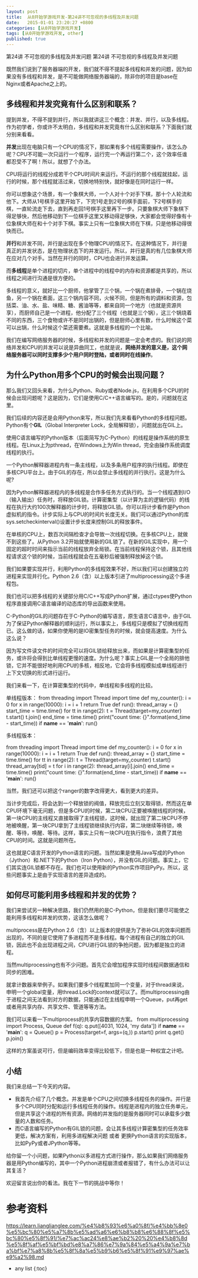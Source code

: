 ```yaml
---
layout: post
title:  从0开始学游戏开发-第24讲不可忽视的多线程及并发问题
date:   2015-01-01 23:20:27 +0800
categories: [从0开始学游戏开发]
tags: [从0开始学游戏开发, other]
published: true
---
```




第24讲 不可忽视的多线程及并发问题
第24讲 不可忽视的多线程及并发问题

既然我们说到了服务器端的开发，我们就不得不提起多线程和并发的问题，因为如果没有多线程和并发，是不可能做网络服务器端的，除非你的项目是base在Nginx或者Apache之上的。

## 多线程和并发究竟有什么区别和联系？

提到并发，不得不提到并行，所以我就讲这三个概念：并发、并行，以及多线程。作为初学者，你或许不太明白，多线程和并发究竟有什么区别和联系？下面我们就分别来看看。

**并发**出现在电脑只有一个CPU的情况下，那如果有多个线程需要操作，该怎么办呢？CPU不可能一次只运行一个程序，运行完一个再运行第二个，这个效率任谁都忍受不了啊！所以，就想了个办法。

CPU将运行的线程分成若干个CPU时间片来运行。不运行的那个线程就挂起，运行的时候，那个线程就活过来，切换地特别快，就好像是在同时运行一样。

你可以想象这个场景，有一个象棋大师，一个人对十个对手下棋，那十个人轮流和他下。大师从1号棋手这里开始下，下完1号走到2号的棋手面前，下2号棋手的棋，一直轮流走下去，直到再走回1号棋手这里再下一步。只要象棋大师下象棋下得足够快，然后他移动到下一位棋手这里又移动得足够快，大家都会觉得好像有十位象棋大师在和十个对手下棋。事实上只有一位象棋大师在下棋，只是他移动得很快而已。

**并行**和并发不同，并行是出现在多个物理CPU的情况下。在这种情况下，并行是真正的并发状态，是在物理状态下的并发运行。所以，并行是真的有几位象棋大师在应对几个对手。当然在并行的同时，CPU也会进行并发运算。

而**多线程**是单个进程的切片，单个进程中的线程中的内存和资源都是共享的，所以线程之间进行沟通是很方便的。

多线程的意义，就好比一个厨师，他掌管了三个锅，一个锅在煮排骨，一个锅在烧鱼，另一个锅在煮面，这三个锅内容不同，火候不同，但是所有的调料和资源，包括菜、油、水、盐、味精、糖、酱油等等，都来自同一个地方（也就是资源共享），而厨师自己是一个进程，他分配了三个线程（也就是三个锅），这三个锅烧着不同的东西，三个食物或许不是同时出锅的，但是厨师心里有数，什么时候这个菜可以出锅，什么时候这个菜还需要煮。这就是多线程的一个比喻。

我们在编写网络服务器的时候，多线程和并发的问题是一定会考虑的。我们说的网络并发和CPU的并发可以说是异曲同工，也就是说，**网络并发的意义是，这个网络服务器可以同时支撑多少个用户同时登陆，或者同时在线操作**。

## 为什么Python用多个CPU的时候会出现问题？

那么我们又回头来看，为什么Python、Ruby或者Node.js，在利用多个CPU的时候会出现问题呢？这是因为，它们是使用C/C++语言编写的。是的，问题就在这里。

我们后续的内容还是会用Python来写，所以我们先来看看Python的多线程问题。Python有个**GIL**（Global Interpreter Lock，全局解释锁），问题就出在GIL上。

使用C语言编写的Python版本（后面简写为C-Python）的线程是操作系统的原生线程。在Linux上为pthread，在Windows上为Win thread，完全由操作系统调度线程的执行。

一个Python解释器进程内有一条主线程，以及多条用户程序的执行线程。即使在多核CPU平台上。由于GIL的存在，所以会禁止多线程的并行执行。这是为什么呢?

因为Python解释器进程内的多线程是合作多任务方式执行的。当一个线程遇到I/O（输入输出）任务时，将释放GIL锁。计算密集型（以计算为主的逻辑代码）的线程在执行大约100次解释器的计步时，将释放GIL锁。你可以将计步看作是Python虚拟机的指令。计步实际上与CPU的时间片长度无关。我们可以通过Python的库sys.setcheckinterval()设置计步长度来控制GIL的释放事件。

在单核的CPU上，数百次间隔检查才会导致一次线程切换。在多核CPU上，就做不到这些了。从Python 3.2开始就使用新的GIL锁了。在新的GIL实现中，用一个固定的超时时间来指示当前的线程放弃全局锁。在当前线程保持这个锁，且其他线程请求这个锁的时候，当前线程就会在五毫秒后被强制释放掉这个锁。

我们如果要实现并行，利用Python的多线程效果不好，所以我们可以创建独立的进程来实现并行化。Python 2.6（含）以上版本引进了multiprocessing这个多进程包。

我们也可以把多线程的关键部分用C/C++写成Python扩展，通过ctypes使Python程序直接调用C语言编译的动态库的导出函数来使用。

C-Python的GIL的问题存在于C-Python的编写语言，原生语言C语言中，由于GIL为了保证Python解释器的顺利运行，所以事实上，多线程只是模拟了切换线程而已。这么做的话，如果你使用的是IO密集型任务的时候，就会提高速度。为什么这么说？

因为写文件读文件的时间完全可以将GIL锁给释放出来，而如果是计算密集型的任务，或许将会得到比单线程更慢的速度。为什么呢？事实上GIL是一个全局的排他锁，它并不能很好地利用CPU的多核，相反地，它会将多线程模拟成单线程进行上下文切换的形式进行运行。

我们来看一下，在计算密集型的代码中，单线程和多线程的比较。

单线程版本：
from threading import Thread import time def my_counter(): i = 0 for x in range(10000): i = i + 1 return True def run(): thread_array = {} start_time = time.time() for tt in range(2): t = Thread(target=my_counter) t.start() t.join() end_time = time.time() print("count time: {}".format(end_time - start_time)) if __name__ == '__main__': run()

多线程版本：

from threading import Thread import time def my_counter(): i = 0 for x in range(10000): i = i + 1 return True def run(): thread_array = {} start_time = time.time() for tt in range(2): t = Thread(target=my_counter) t.start() thread_array[tid] = t for i in range(2): thread_array[i].join() end_time = time.time() print("count time: {}".format(end_time - start_time)) if __name__ == '__main__': run()

当然，我们还可以把这个ranger的数字改得更大，看到更大的差异。

当计步完成后，将会达到一个释放锁的阀值，释放完后立刻又取得锁，然而这在单CPU环境下毫无问题，但是多CPU的时候，第二块CPU正要被唤醒线程的时候，第一块CPU的主线程又直接取得了主线程锁，这时候，就出现了第二块CPU不停地被唤醒，第一块CPU拿到了主线程锁继续执行内容，第二块继续等待锁，唤醒、等待，唤醒、等待。这样，事实上只有一块CPU在执行指令，浪费了其他CPU的时间。这就是问题所在。

这也就是C语言开发的Python语言的问题。当然如果是使用Java写成的Python（Jython）和.NET下的Python（Iron Python），并没有GIL的问题。事实上，它们其实连GIL锁都不存在。我们也可以使用新的Python实作项目PyPy。所以，这些问题事实上是由于实现语言的差异造成的。

## 如何尽可能利用多线程和并发的优势？

我们来尝试另一种解决思路，我们仍然用的是C-Python，但是我们要尽可能使之能利用多线程和并发的优势，这该怎么做呢？

multiprocess是在Python 2.6（含）以上版本的提供是为了弥补GIL的效率问题而出现的，不同的是它使用了多进程而不是多线程。每个进程有自己的独立的GIL锁，因此也不会出现进程之间，CPU进行GIL锁的争抢问题，因为都是独立的进程。

当然multiprocessing也有不少问题。首先它会增加程序实现时线程间数据通信和同步的困难。

就拿计数器来举例子。如果我们要多个线程累加同一个变量，对于thread来说，申明一个global变量，用thread.Lock的context就可以了。而multiprocessing由于进程之间无法看到对方的数据，只能通过在主线程申明一个Queue，put再get或者用共享内存、共享文件、管道等等方法。

我们可以来看一下multiprocess的共享内容数据的方案。
from multiprocessing import Process, Queue def f(q): q.put([4031, 1024, 'my data']) if __name__ == '__main__': q = Queue() p = Process(target=f, args=(q,)) p.start() print q.get() p.join()

这样的方案虽说可行，但是编码效率变得比较低下，但是也是一种权宜之计吧。

## 小结

我们来总结一下今天的内容。

* 我首先介绍了几个概念。并发是单个CPU之间切换多线程任务的操作。并行是多个CPU同时分配和运行多线程任务的操作。线程是进程内的独立任务单元，但是共享这个进程的所有资源。网络的并发指的是服务器同时可以承载多少数量的人数和任务。
* 而C语言编写的Python有GIL锁的问题，会让其多线程计算密集型的任务效率更低，解决方案有，利用多进程解决问题 或者 更换Python语言的实现版本，比如PyPy或者JPython等等。

给你留一个小问题，如果Python以多进程方式进行操作，那么如果我们网络服务器是用Python编写的，其中一个Python进程崩溃或者报错了，有什么办法可以让其复活？

欢迎留言说出你的看法。我在下一节的挑战中等你！




# 参考资料

https://learn.lianglianglee.com/%e4%b8%93%e6%a0%8f/%e4%bb%8e0%e5%bc%80%e5%a7%8b%e5%ad%a6%e6%b8%b8%e6%88%8f%e5%bc%80%e5%8f%91/%e7%ac%ac24%e8%ae%b2%20%20%e4%b8%8d%e5%8f%af%e5%bf%bd%e8%a7%86%e7%9a%84%e5%a4%9a%e7%ba%bf%e7%a8%8b%e5%8f%8a%e5%b9%b6%e5%8f%91%e9%97%ae%e9%a2%98.md

* any list
{:toc}
